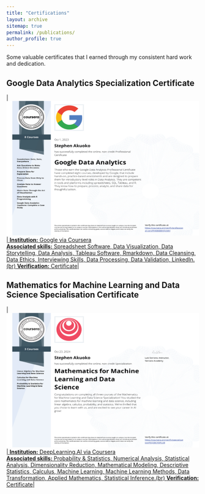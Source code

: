 ```yaml
---
title: "Certifications"
layout: archive
sitemap: true
permalink: /publications/
author_profile: true
---
```


Some valuable certificates that I earned through my consistent hard work and dedication.

## Google Data Analytics Specialization Certificate

| <a href="/assets/images/GoogleAnalytics/Coursera Google Data Analytics Professional Certificate.jpg"><img src="/assets/images/GoogleAnalytics/Coursera Google Data Analytics Professional Certificate.jpg" width="600px" height="350px" alt=""> | **Institution:** Google via Coursera <br>
**Associated skills:** Spreadsheet Software, Data Visualization, Data Storytelling, Data Analysis, Tableau Software, Rmarkdown, Data Cleansing, Data Ethics, Interviewing Skills, Data Processing, Data Validation, LinkedIn.(br)
**Verification:** [Certificate](https://coursera.org/share/3b579c6c0bc719d9008811562419a238)|

## Mathematics for Machine Learning and Data Science Specialisation Certificate

| <a href="/assets/images/ML4math/Mathematics for Machine Learning and Data Science.jpg"><img src="/assets/images/ML4math/Mathematics for Machine Learning and Data Science.jpg" width="600px" height="350px" alt=""> | **Institution:** DeepLearning.AI via Coursera <br>
**Associated skills:** Probability & Statistics, Numerical Analysis, Statistical Analysis, Dimensionality Reduction, Mathematical Modeling, Descriptive Statistics, Calculus, Machine Learning, Machine Learning Methods, Data Transformation, Applied Mathematics, Statistical Inference.(br)
**Verification:** [Certificate](https://www.coursera.org/account/accomplishments/specialization/F5Q2BCFDPLU8)|

